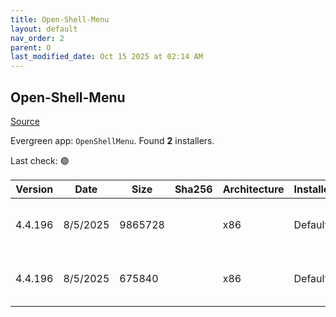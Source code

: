 ```yaml
---
title: Open-Shell-Menu
layout: default
nav_order: 2
parent: O
last_modified_date: Oct 15 2025 at 02:14 AM
---
```


## Open-Shell-Menu

[Source](https://open-shell.github.io/Open-Shell-Menu/)

Evergreen app: `OpenShellMenu`. Found **2** installers.

Last check: 🟢

| Version | Date     | Size    | Sha256 | Architecture | InstallerType | Type | URI                                                                                                                                                                                                        |
| ------- | -------- | ------- | ------ | ------------ | ------------- | ---- | ---------------------------------------------------------------------------------------------------------------------------------------------------------------------------------------------------------- |
| 4.4.196 | 8/5/2025 | 9865728 |        | x86          | Default       | exe  | [https://github.com/Open-Shell/Open-Shell-Menu/releases/download/v4.4.196/OpenShellSetup_4_4_196.exe](https://github.com/Open-Shell/Open-Shell-Menu/releases/download/v4.4.196/OpenShellSetup_4_4_196.exe) |
| 4.4.196 | 8/5/2025 | 675840  |        | x86          | Default       | exe  | [https://github.com/Open-Shell/Open-Shell-Menu/releases/download/v4.4.196/Utility.exe](https://github.com/Open-Shell/Open-Shell-Menu/releases/download/v4.4.196/Utility.exe)                               |
